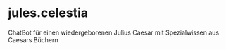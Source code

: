 # jules.celestia
ChatBot für einen wiedergeborenen Julius Caesar mit Spezialwissen aus Caesars Büchern
